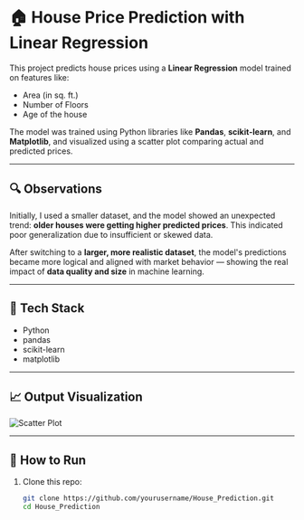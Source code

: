 # 🏠 House Price Prediction with Linear Regression

This project predicts house prices using a **Linear Regression** model trained on features like:

- Area (in sq. ft.)
- Number of Floors
- Age of the house

The model was trained using Python libraries like **Pandas**, **scikit-learn**, and **Matplotlib**, and visualized using a scatter plot comparing actual and predicted prices.

---

## 🔍 Observations

Initially, I used a smaller dataset, and the model showed an unexpected trend: **older houses were getting higher predicted prices**. This indicated poor generalization due to insufficient or skewed data.

After switching to a **larger, more realistic dataset**, the model's predictions became more logical and aligned with market behavior — showing the real impact of **data quality and size** in machine learning.

---

## 🧠 Tech Stack

- Python
- pandas
- scikit-learn
- matplotlib

---

## 📈 Output Visualization

![Scatter Plot](assets/actual_vs_predicted.png)

---

## 🚀 How to Run

1. Clone this repo:
   ```bash
   git clone https://github.com/yourusername/House_Prediction.git
   cd House_Prediction
